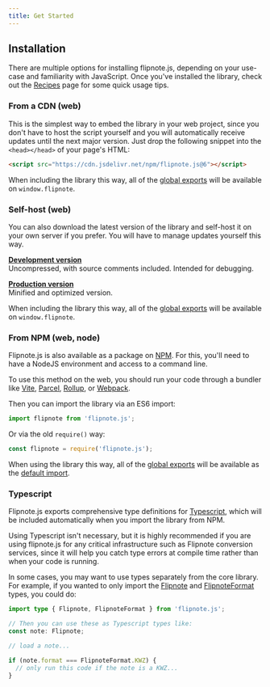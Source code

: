 ```yaml
---
title: Get Started
---
```


## Installation

There are multiple options for installing flipnote.js, depending on your use-case and familiarity with JavaScript. Once you've installed the library, check out the [Recipes](/recipes) page for some quick usage tips.

### From a CDN (web)

This is the simplest way to embed the library in your web project, since you don't have to host the script yourself and you will automatically receive updates until the next major version. Just drop the following snippet into the `<head></head>` of your page's HTML:

```html
<script src="https://cdn.jsdelivr.net/npm/flipnote.js@6"></script>
```

When including the library this way, all of the [global exports](#global-exports) will be available on `window.flipnote`.

### Self-host (web)

You can also download the latest version of the library and self-host it on your own server if you prefer. You will have to manage updates yourself this way.

[**Development version**](https://raw.githubusercontent.com/jaames/flipnote.js/master/dist/flipnote.js)<br/>
Uncompressed, with source comments included. Intended for debugging.

[**Production version**](https://raw.githubusercontent.com/jaames/flipnote.js/master/dist/flipnote.min.js)<br/>
Minified and optimized version.

When including the library this way, all of the [global exports](#global-exports) will be available on `window.flipnote`.

### From NPM (web, node)

Flipnote.js is also available as a package on [NPM](https://www.npmjs.com/package/flipnote.js). For this, you'll need to have a NodeJS environment and access to a command line. 

To use this method on the web, you should run your code through a bundler like [Vite](https://vite.dev), [Parcel](https://parceljs.org/getting_started.html), [Rollup](https://rollupjs.org/guide/en/), or [Webpack](https://webpack.js.org/).

Then you can import the library via an ES6 import:

```js
import flipnote from 'flipnote.js';
```

Or via the old `require()` way:

```js
const flipnote = require('flipnote.js');
```

When using the library this way, all of the [global exports](#global-exports) will be available as the [default import](https://developer.mozilla.org/en-US/docs/Web/JavaScript/Reference/Statements/import#Importing_defaults).

### Typescript

Flipnote.js exports comprehensive type definitions for [Typescript](https://www.typescriptlang.org/), which will be included automatically when you import the library from NPM. 

Using Typescript isn't necessary, but it is highly recommended if you are using flipnote.js for any critical infrastructure such as Flipnote conversion services, since it will help you catch type errors at compile time rather than when your code is running.

In some cases, you may want to use types separately from the core library. For example, if you wanted to only import the 
[Flipnote](/api/type-aliases/flipnote/) and [FlipnoteFormat](/api/enumerations/flipnoteformat/) types, you could do:

```ts
import type { Flipnote, FlipnoteFormat } from 'flipnote.js';

// Then you can use these as Typescript types like:
const note: Flipnote;

// load a note...

if (note.format === FlipnoteFormat.KWZ) {
  // only run this code if the note is a KWZ...
}
```
